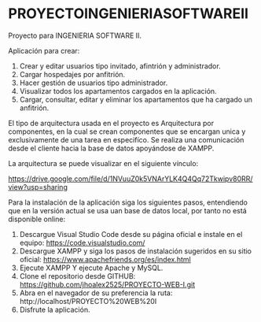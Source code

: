 # PROYECTOINGENIERIASOFTWAREII
Proyecto para INGENIERIA SOFTWARE II.

Aplicación para crear:

1. Crear y editar usuarios tipo invitado, afintrión y administrador.
2. Cargar hospedajes por anfitrión.
3. Hacer gestión de usuarios tipo administrador.
4. Visualizar todos los apartamentos cargados en la aplicación.
5. Cargar, consultar, editar y eliminar los apartamentos que ha cargado un anfitrión.

El tipo de arquitectura usada en el proyecto es Arquitectura por componentes, en la cual se crean componentes que se encargan unica y exclusivamente de una tarea en especifíco. Se realiza una comunicación desde el cliente hacia la base de datos apoyándose de XAMPP.

La arquitectura se puede visualizar en el siguiente vínculo:

https://drive.google.com/file/d/1NVuuZ0k5VNArYLK4Q4Qq72Tkwipv80RR/view?usp=sharing

Para la instalación de la aplicación siga los siguientes pasos, entendiendo que en la versión actual se usa uan base de datos local, por tanto no está disponible online:

1.  Descargue Visual Studio Code desde su página oficial e instale en el equipo:
    https://code.visualstudio.com/
2.  Descargue XAMPP y siga los pasos de instalación sugeridos en su sitio oficial:
    https://www.apachefriends.org/es/index.html 
3.  Ejecute XAMPP Y ejecute Apache y MySQL.
4.  Clone el repositorio desde GITHUB:
    https://github.com/jhoalex2525/PROYECTO-WEB-I.git
5.  Abra en el navegador de su preferencia la ruta:
    http://localhost/PROYECTO%20WEB%20I
6.  Disfrute la aplicación.


